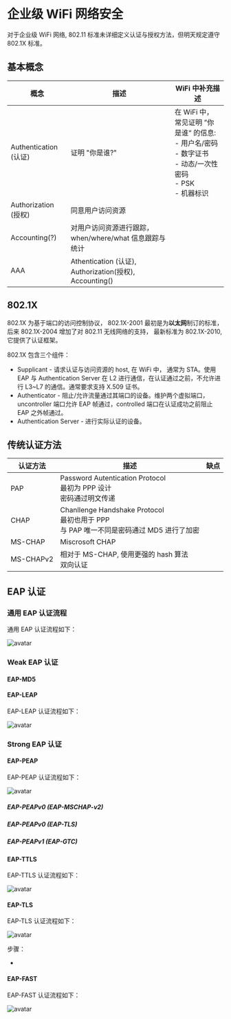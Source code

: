 # 企业级 WiFi 网络安全

对于企业级 WiFi 网络, 802.11 标准未详细定义认证与授权方法，但明天规定遵守 802.1X 标准。

## 基本概念

| 概念 | 描述 | WiFi 中补充描述 |
-|-|-|
|Authentication (认证) |证明 "你是谁?" | 在 WiFi 中， 常见证明 ”你是谁“ 的信息:<br> - 用户名/密码<br> - 数字证书<br> - 动态/一次性密码<br>- PSK<br> - 机器标识|
|Authorization (授权) |同意用户访问资源 |  |
|Accounting(?)|对用户访问资源进行跟踪，when/where/what 信息跟踪与统计 | |
|AAA| Athentication (认证), Authorization(授权), Accounting()||

## 802.1X

802.1X 为基于端口的访问控制协议， 802.1X-2001 最初是为**以太网**制订的标准，后来 802.1X-2004 增加了对 802.11 无线网络的支持， 最新标准为 802.1X-2010, 它提供了认证框架。

802.1X 包含三个组件：

 - Supplicant - 请求认证与访问资源的 host, 在 WiFi 中， 通常为 STA。使用 EAP 与 Authentication Server 在 L2 进行通信，在认证通过之前，不允许进行 L3~L7 的通信。通常要求支持 X.509 证书。
 - Authenticator - 阻止/允许流量通过其端口的设备。维护两个虚拟端口，uncontroller 端口允许 EAP 帧通过，controlled 端口在认证成功之前阻止 EAP 之外帧通过。
 - Authentication Server - 进行实际认证的设备。

## 传统认证方法

| 认证方法 |描述| 缺点 |
-|-|-|
|PAP | Password Autentication Protocol<br>最初为 PPP 设计<br>密码通过明文传递 | |
|CHAP | Chanllenge Handshake Protocol<br>最初也用于 PPP<br>与 PAP 唯一不同是密码通过 MD5 进行了加密 ||
|MS-CHAP|Miscrosoft CHAP||
|MS-CHAPv2|相对于 MS-CHAP, 使用更强的 hash 算法<br>双向认证||

## EAP 认证

### 通用 EAP 认证流程

通用 EAP 认证流程如下：

![avatar](https://github.com/michaelloveyou/wlearn_2021/blob/main/picture/12.0.4.eap_general.PNG)

### Weak EAP 认证

#### EAP-MD5

#### EAP-LEAP


EAP-LEAP 认证流程如下：

![avatar](https://github.com/michaelloveyou/wlearn_2021/blob/main/picture/12.0.4.eap_leap.PNG)

### Strong EAP 认证

#### EAP-PEAP

EAP-PEAP 认证流程如下：

![avatar](https://github.com/michaelloveyou/wlearn_2021/blob/main/picture/12.0.4.eap_peap.PNG)

##### EAP-PEAPv0 (EAP-MSCHAP-v2)

##### EAP-PEAPv0 (EAP-TLS)

##### EAP-PEAPv1 (EAP-GTC)

#### EAP-TTLS

EAP-TTLS 认证流程如下：

![avatar](https://github.com/michaelloveyou/wlearn_2021/blob/main/picture/12.0.4.eap_ttls.PNG)

#### EAP-TLS

EAP-TLS 认证流程如下：

![avatar](https://github.com/michaelloveyou/wlearn_2021/blob/main/picture/12.0.4.eap_tls.PNG)

步骤：

 - 

#### EAP-FAST


EAP-FAST 认证流程如下：

![avatar](https://github.com/michaelloveyou/wlearn_2021/blob/main/picture/12.0.4.eap_fast.PNG)
